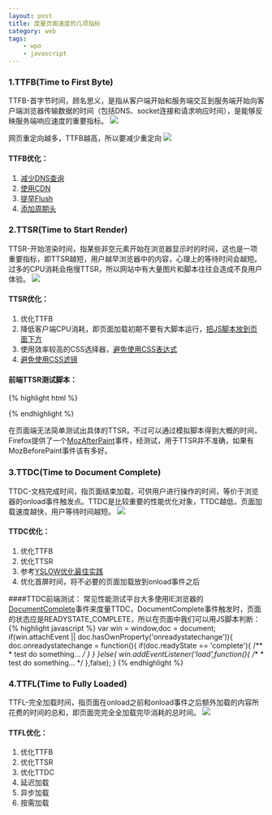 ```yaml
---
layout: post
title: 度量页面速度的几项指标
category: web
tags:
    - wpo
    - javascript
---
```


### 1.TTFB(Time to First Byte)

TTFB-首字节时间，顾名思义，是指从客户端开始和服务端交互到服务端开始向客户端浏览器传输数据的时间（包括DNS、socket连接和请求响应时间），是能够反映服务端响应速度的重要指标。
<img src="http://www.nunumick.me/uploads/201102/ttfb.png" />


网页重定向越多，TTFB越高，所以要减少重定向
<img src="http://www.nunumick.me/uploads/201102/ttfb_redirect.png" />


#### TTFB优化：

1. <a href="https://developer.yahoo.com/performance/rules.html#dns_lookups" target="_blank">减少DNS查询</a>
1. <a href="https://developer.yahoo.com/performance/rules.html#cdn" target="_blank">使用CDN</a>
1. <a href="https://developer.yahoo.com/performance/rules.html#flush" target="_blank">提早Flush</a>
1. <a href="https://developer.yahoo.com/performance/rules.html#expires" target="_blank">添加周期头</a>

### 2.TTSR(Time to Start Render)

TTSR-开始渲染时间，指某些非空元素开始在浏览器显示时的时间，这也是一项重要指标，即TTSR越短，用户越早浏览器中的内容，心理上的等待时间会越短。过多的CPU消耗会拖慢TTSR，所以网站中有大量图片和脚本往往会造成不良用户体验。
<img src="http://www.nunumick.me/uploads/201102/ttsr.png" />


#### TTSR优化：

1. 优化TTFB
1. 降低客户端CPU消耗，即页面加载初期不要有大脚本运行，<a href="https://developer.yahoo.com/performance/rules.html#js_bottom" target="_blank">把JS脚本放到页面下方</a>
1. 使用效率较高的CSS选择器，<a href="https://developer.yahoo.com/performance/rules.html#css_expressions" target="_blank">避免使用CSS表达式</a>
1. <a href="https://developer.yahoo.com/performance/rules.html#no_filters" target="_blank">避免使用CSS滤镜</a>

#### 前端TTSR测试脚本：
{% highlight html %}
<head>
    <script>
        (function(){
            var timeStart = + new Date,
                limit = 1,
                timer = setInterval(function(){
                if((document.body&&document.body.scrollHeight > 0) || (limit++ == 500)){
                    clearInterval(timer);
                    console.info('TTSR:',+ new Date - timeStart,';duration:',limit);
                }
            },10);
        })()
    </script>
</head>
{% endhighlight %}

在页面端无法简单测试出具体的TTSR，不过可以通过模拟脚本得到大概的时间，Firefox提供了一个<a href="https://developer.mozilla.org/en/Gecko-Specific_DOM_Events" target="_blank">MozAfterPaint</a>事件，经测试，用于TTSR并不准确，如果有MozBeforePaint事件该有多好。

### 3.TTDC(Time to Document Complete)

TTDC-文档完成时间，指页面结束加载，可供用户进行操作的时间，等价于浏览器的onload事件触发点。TTDC是比较重要的性能优化对象，TTDC越低，页面加载速度越快，用户等待时间越短。
<img src="http://www.nunumick.me/uploads/201102/ttdc.png" />

#### TTDC优化：

1. 优化TTFB
1. 优化TTSR
1. 参考<a href="https://developer.yahoo.com/performance/rules.html" target="_blank">YSLOW优化最佳实践</a>
1. 优化首屏时间，将不必要的页面加载放到onload事件之后

####TTDC前端测试：
常见性能测试平台大多使用IE浏览器的<a href="http://msdn.microsoft.com/en-us/library/aa768329(v=vs.85).aspx" target="_blank">DocumentComplete</a>事件来度量TTDC，DocumentComplete事件触发时，页面的状态应是READYSTATE_COMPLETE，所以在页面中我们可以用JS脚本判断：
{% highlight javascript %}
var win = window,doc = document;
if(win.attachEvent || doc.hasOwnProperty('onreadystatechange')){
    doc.onreadystatechange = function(){
        if(doc.readyState == 'complete'){
            /**
             * test
                do something...
             */
        }
    }
}else{
    win.addEventListener('load',function(){
        /**
         * test
            do something...
         */
    },false);
}
{% endhighlight %}

### 4.TTFL(Time to Fully Loaded)

TTFL-完全加载时间，指页面在onload之前和onload事件之后额外加载的内容所花费的时间的总和，即页面完完全全加载完毕消耗的总时间。
<img src="http://www.nunumick.me/uploads/201102/ttfl.png" />

#### TTFL优化：

1. 优化TTFB
1. 优化TTSR
1. 优化TTDC
1. 延迟加载
1. 异步加载
1. 按需加载

